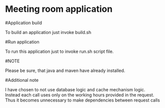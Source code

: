 # Meeting room application


#Application build

To build an application just invoke build.sh

#Run application

To run this application just to invoke run.sh script file.


#NOTE

Please be sure, that java and maven have already installed.


#Additional note

I have chosen to not use database logic and cache mechanism logic. Instead each call uses only on the working hours provided in the request.
Thus it becomes unnecessary to make dependencies between request calls






